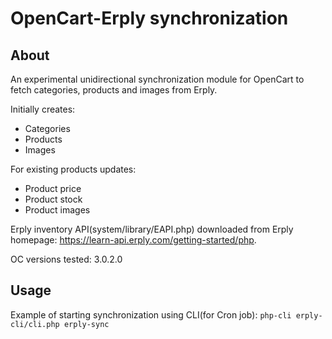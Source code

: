 # OpenCart-Erply synchronization

## About
An experimental unidirectional synchronization module for OpenCart to fetch categories, products and images from Erply.

Initially creates:
 * Categories
 * Products
 * Images

For existing products updates:
 * Product price
 * Product stock
 * Product images
 
Erply inventory API(system/library/EAPI.php) downloaded from Erply homepage: https://learn-api.erply.com/getting-started/php.

OC versions tested: 3.0.2.0

## Usage

Example of starting synchronization using CLI(for Cron job):
`php-cli erply-cli/cli.php erply-sync`
